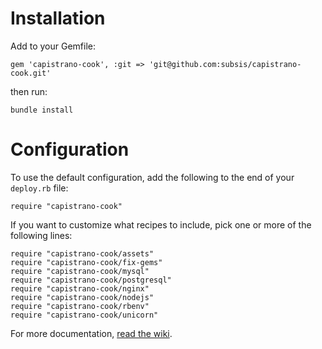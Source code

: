 # Installation

Add to your Gemfile:

    gem 'capistrano-cook', :git => 'git@github.com:subsis/capistrano-cook.git'

then run:

    bundle install

# Configuration

To use the default configuration, add the following to the end of your `deploy.rb` file:

    require "capistrano-cook"

If you want to customize what recipes to include, pick one or more of the following lines:

    require "capistrano-cook/assets"
    require "capistrano-cook/fix-gems"
    require "capistrano-cook/mysql"
    require "capistrano-cook/postgresql"
    require "capistrano-cook/nginx"
    require "capistrano-cook/nodejs"
    require "capistrano-cook/rbenv"
    require "capistrano-cook/unicorn"

For more documentation, [read the wiki](https://github.com/Subsis/capistrano-cook/wiki).

